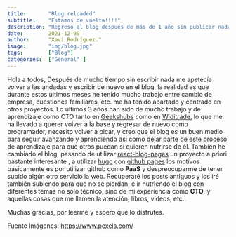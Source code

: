 ```yaml
---
title:       "Blog reloaded"
subtitle:    "Estamos de vuelta!!!!"
description: "Regreso al blog después de más de 1 año sin publicar nada."
date:        2021-12-09
author:      "Xavi Rodríguez."
image:       "img/blog.jpg"
tags:        ["Blog"]
categories:  ["General" ]
---
```


Hola a todos,
Después de mucho tiempo sin escribir nada me apetecía volver  a las andadas y escribir de nuevo en el blog,  la realidad es que durante estos últimos meses he tenido mucho trabajo entre cambio de empresa, cuestiones familiares, etc. me ha tenido apartado  y centrado en otros proyectos.
Lo últimos 3 años han sido de mucho trabajo y de aprendizaje como CTO tanto en [Geekshubs](https://www.geekshubs.com) como en [Widitrade](https://widitrade.com), lo que me ha llevado a querer volver a la base y regresar de nuevo como programador, necesito volver a picar, y creo que el blog es un buen medio para seguir avanzando y aprendiendo así como dejar parte de este proceso de aprendizaje para que otros puedan si quieren nutrirse de él.
También he cambiado el blog, pasando de utilizar [react-blog-pages](https://github.com/saadpasta/react-blog-github) un proyecto a priori bastante interesante , a utilizar [hugo](https://gohugo.io/) con [github pages](https://gohugo.io/hosting-and-deployment/hosting-on-github/) los motivos básicamente es por utilizar github como **PaaS** y despreocuparme de tener subido algún otro servicio la web.
Recuperaré los posts antiguos y los iré también subiendo para que no se pierdan, e ir nutriendo el blog con diferentes temas no sólo técnico, sino de mi experiencia como **CTO**, y aquellas cosas que me llamen la atención, libros, vídeos, etc..

Muchas gracias, por leerme y espero que lo disfrutes.

Fuente Imágenes:
https://www.pexels.com/
